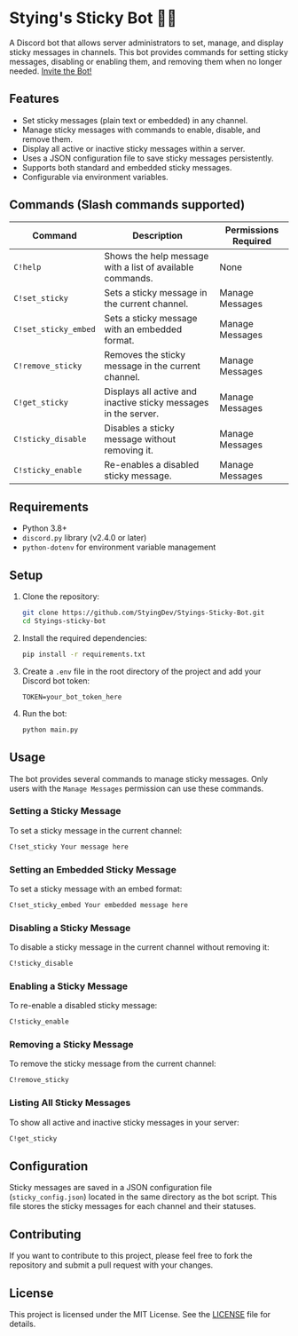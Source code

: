 # Stying's Sticky Bot 📌📄

A Discord bot that allows server administrators to set, manage, and display sticky messages in channels. This bot provides commands for setting sticky messages, disabling or enabling them, and removing them when no longer needed. [Invite the Bot!](https://discord.com/oauth2/authorize?client_id=1232239465502605352&permissions=277025515584&integration_type=0&scope=bot)

## Features

- Set sticky messages (plain text or embedded) in any channel.
- Manage sticky messages with commands to enable, disable, and remove them.
- Display all active or inactive sticky messages within a server.
- Uses a JSON configuration file to save sticky messages persistently.
- Supports both standard and embedded sticky messages.
- Configurable via environment variables.

## Commands (Slash commands supported)

| Command                 | Description                                                         | Permissions Required       |
|-------------------------|---------------------------------------------------------------------|-----------------------------|
| `C!help`                | Shows the help message with a list of available commands.            | None                        |
| `C!set_sticky`          | Sets a sticky message in the current channel.                        | Manage Messages             |
| `C!set_sticky_embed`    | Sets a sticky message with an embedded format.                       | Manage Messages             |
| `C!remove_sticky`       | Removes the sticky message in the current channel.                   | Manage Messages             |
| `C!get_sticky`          | Displays all active and inactive sticky messages in the server.      | Manage Messages             |
| `C!sticky_disable`      | Disables a sticky message without removing it.                       | Manage Messages             |
| `C!sticky_enable`       | Re-enables a disabled sticky message.                                | Manage Messages             |

## Requirements

- Python 3.8+
- `discord.py` library (v2.4.0 or later)
- `python-dotenv` for environment variable management

## Setup

1. Clone the repository:

    ```sh
    git clone https://github.com/StyingDev/Styings-Sticky-Bot.git
    cd Styings-sticky-bot
    ```

2. Install the required dependencies:

    ```sh
    pip install -r requirements.txt
    ```

3. Create a `.env` file in the root directory of the project and add your Discord bot token:

    ```env
    TOKEN=your_bot_token_here
    ```

4. Run the bot:

    ```sh
    python main.py
    ```

## Usage

The bot provides several commands to manage sticky messages. Only users with the `Manage Messages` permission can use these commands.

### Setting a Sticky Message

To set a sticky message in the current channel:

```sh
C!set_sticky Your message here
```

### Setting an Embedded Sticky Message

To set a sticky message with an embed format:

```sh
C!set_sticky_embed Your embedded message here
```

### Disabling a Sticky Message

To disable a sticky message in the current channel without removing it:

```sh
C!sticky_disable
```

### Enabling a Sticky Message

To re-enable a disabled sticky message:

```sh
C!sticky_enable
```

### Removing a Sticky Message

To remove the sticky message from the current channel:

```sh
C!remove_sticky
```

### Listing All Sticky Messages

To show all active and inactive sticky messages in your server:

```sh
C!get_sticky
```

## Configuration

Sticky messages are saved in a JSON configuration file (`sticky_config.json`) located in the same directory as the bot script. This file stores the sticky messages for each channel and their statuses.


## Contributing

If you want to contribute to this project, please feel free to fork the repository and submit a pull request with your changes.

## License

This project is licensed under the MIT License. See the [LICENSE](LICENSE) file for details.
